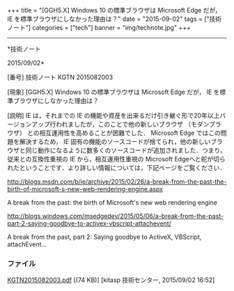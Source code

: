 ﻿+++
title = "[GGH5.X] Windows 10 の標準ブラウザは Microsoft Edge だが， IE を標準ブラウザにしなかった理由は？"
date = "2015-09-02"
tags = ["技術ノート"]
categories = ["tech"]
banner = "img/technote.jpg"
+++

-----------------------------------------------------------------------------------------------------------------------------

*技術ノート

2015/09/02*


[番号]
技術ノート KGTN 2015082003

[現象]
[GGH5.X] Windows 10 の標準ブラウザは Microsoft Edge だが， IE
を標準ブラウザにしなかった理由は？

[説明]
IE は，それまでの IE
の機能や資産を出来るだけ引き継ぐ形で20年以上バージョンアップ行われましたが，このことで他の新しいブラウザ
（モダンブラウザ） との相互運用性を高めることが困難でした． Microsoft
Edge ではこの問題を解決するため， IE
固有の機能のソースコードが捨てられ，他の新しいブラウザと同じ動作になるように数多くのソースコードが追加されました．つまり，従来との互換性重視の
IE から，相互運用性重視の Microsoft
Edgeへと舵が切られたということです．より詳しい情報については，下記ページをご覧ください．

http://blogs.msdn.com/b/ie/archive/2015/02/26/a-break-from-the-past-the-birth-of-microsoft-s-new-web-rendering-engine.aspx

A break from the past: the birth of Microsoft's new web rendering
engine

http://blogs.windows.com/msedgedev/2015/05/06/a-break-from-the-past-part-2-saying-goodbye-to-activex-vbscript-attachevent/

A break from the past, part 2: Saying goodbye to ActiveX, VBScript,
attachEvent...


### ファイル

 
 


[KGTN2015082003.pdf](http://techreport.kitasp.net/attachments/download/2218/KGTN2015082003.pdf)
 [(74 KB)] [kitasp 技術センター, 2015/09/02
16:52]


 


 

